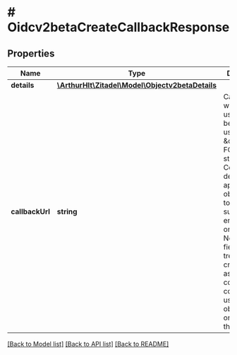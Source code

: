 # # Oidcv2betaCreateCallbackResponse

## Properties

Name | Type | Description | Notes
------------ | ------------- | ------------- | -------------
**details** | [**\ArthurHlt\Zitadel\Model\Objectv2betaDetails**](Objectv2betaDetails.md) |  | [optional]
**callbackUrl** | **string** | Callback URL where the user should be redirected, using a \&quot;302 FOUND\&quot; status. Contains details for the application to obtain the tokens on success, or error details on failure. Note that this field must be treated as credentials, as the contained code can be used to obtain tokens on behalve of the user. | [optional]

[[Back to Model list]](../../README.md#models) [[Back to API list]](../../README.md#endpoints) [[Back to README]](../../README.md)
